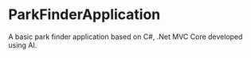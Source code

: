 # ParkFinderApplication
A basic park finder application based on C#, .Net MVC Core developed using AI.

